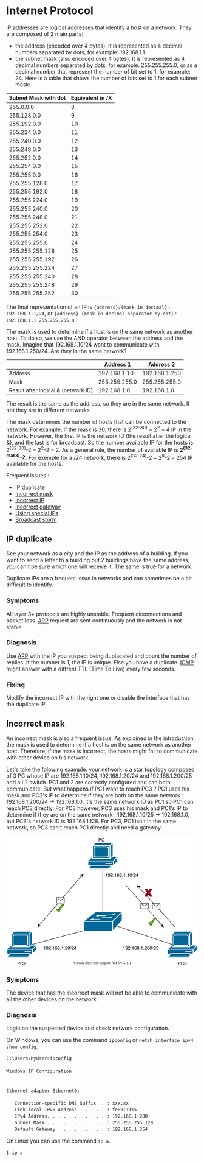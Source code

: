 # Internet Protocol

IP addresses are logical addresses that identify a host on a network. They are composed of 2 main parts:

- the address (encoded over 4 bytes). It is represented as 4 decimal numbers separated by dots, for example: 192.168.1.1.
- the subnet mask (also encoded over 4 bytes). It is represented as 4 decimal numbers separated by dots, for example: 255.255.255.0; or as a decimal number that represent the number of bit set to 1, for example: 24. Here is a table that shows the number of bits set to 1 for each subnet mask:

| Subnet Mask with dot | Equivalent in /X |
| -------------------- | ---------------- |
| 255.0.0.0            | 8                |
| 255.128.0.0          | 9                |
| 255.192.0.0          | 10               |
| 255.224.0.0          | 11               |
| 255.240.0.0          | 12               |
| 255.248.0.0          | 13               |
| 255.252.0.0          | 14               |
| 255.254.0.0          | 15               |
| 255.255.0.0          | 16               |
| 255.255.128.0        | 17               |
| 255.255.192.0        | 18               |
| 255.255.224.0        | 19               |
| 255.255.240.0        | 20               |
| 255.255.248.0        | 21               |
| 255.255.252.0        | 22               |
| 255.255.254.0        | 23               |
| 255.255.255.0        | 24               |
| 255.255.255.128      | 25               |
| 255.255.255.192      | 26               |
| 255.255.255.224      | 27               |
| 255.255.255.240      | 28               |
| 255.255.255.248      | 29               |
| 255.255.255.252      | 30               |

The final representation of an IP is `{address}/{mask in decimal}` : `192.168.1.1/24`, or `{address} {mask in decimal separator by dot}` : `192.168.1.1 255.255.255.0`.

The mask is used to determine if a host is on the same network as another host. To do so, we use the AND operator between the address and the mask. Imagine that 192.168.1.10/24 want to communicate with 192.168.1.250/24. Are they in the same network?

|                                     | Address 1     | Address 2     |
| ----------------------------------- | ------------- | ------------- |
| Address                             | 192.168.1.10  | 192.168.1.250 |
| Mask                                | 255.255.255.0 | 255.255.255.0 |
| Result after logical & (network ID) | 192.168.1.0   | 192.168.1.0   |

The result is the same as the address, so they are in the same network. If not they are in different networks.

The mask determines the number of hosts that can be connected to the network. For example, if the mask is 30, there is 2<sup>(32-30)</sup> = 2<sup>2</sup> = 4 IP in the network. However, the first IP is the network ID (the result after the logical &), and the last is for broadcast. So the number available IP for the hosts is 2<sup>(32-30)</sup>-2 = 2<sup>2</sup>-2 = 2. As a general rule, the number of available IP is **2<sup>(32-mask)</sup>-2**. For exemple for a /24 network, there is 2<sup>(32-24)</sup>-2 = 2<sup>8</sup>-2 = 254 IP available for the hosts.

Frequent issues :

- [IP duplicate](#ip-duplicate)
- [Incorrect mask](#incorrect-mask)
- [Incorrect IP](#incorrect-ip)
- [Incorrect gateway](#incorrect-gateway)
- [Using special IPs](#using-special-ips)
- [Broadcast storm](#broadcast-storm)

## IP duplicate

[//]: <> (To complete)

See your network as a city and the IP as the address of a building. If you want to send a letter to a building but 2 buildings have the same address, you can't be sure which one will receive it. The same is true for a network.

Duplicate IPs are a frequent issue in networks and can sometimes be a bit difficult to identify.

### Symptoms

All layer 3+ protocols are highly unstable. Frequent diconnections and packet loss. [ARP](ARP.md) request are sent continuously and the network is not stable.

[//]: <> (Make the test using VMs on GN3 to get error messages)

### Diagnosis

Use [ARP](ARP.md) with the IP you suspect being duplacated and count the number of replies. If the number is 1, the IP is unique. Else you have a duplicate.
[ICMP](ICMP.md) might answer with a diffrent TTL (Time To Live) every few seconds.

[//]: <> (Add screenshot/cmd)

### Fixing

Modify the incorrect IP with the right one or disable the interface that has the duplicate IP.

## Incorrect mask

[//]: <> (To complete)

An incorrect mask is also a frequent issue. As explained in the introduction, the mask is used to determine if a host is on the same network as another host. Therefore, if the mask is incorrect, the hosts might fail to communicate with other device on his network.

[//]: <> (TO DO : Test with a GW)

Let's take the folowing example: your network is a star topology composed of 3 PC whose IP are 192.168.1.10/24, 192.168.1.20/24 and 192.168.1.200/25 and a L2 switch. PC1 and 2 are correctly configured and can both communicate. But what happens if PC1 want to reach PC3 ? PC1 uses his mask and PC3's IP to determine if they are both on the same network : 192.168.1.200/24 -> 192.168.1.0, it's the same network ID as PC1 so PC1 can reach PC3 directly. For PC3 however, PC3 uses his mask and PC1's IP to determine if they are on the same network : 192.168.1.10/25 -> 192.168.1.0, but PC3's network ID is 192.168.1.128. For PC3, PC1 isn't in the same network, so PC3 can't reach PC1 directly and need a gateway.

![](./Ressources/SVG/ipv4-incorrectmask.svg)

### Symptoms

The device that has the incorrect mask will not be able to communicate with all the other devices on the network.

### Diagnosis

Login on the suspected device and check network configuration.

On Windows, you can use the command `ipconfig` or `netsh interface ipv4 show config`.

```Bash
C:\Users\MyUser>ipconfig

Windows IP Configuration


Ethernet adapter Ethernet0:

   Connection-specific DNS Suffix  . : xxx.xx
   Link-local IPv6 Address . . . . . : fe80::1%5
   IPv4 Address. . . . . . . . . . . : 192.168.1.200
   Subnet Mask . . . . . . . . . . . : 255.255.255.128
   Default Gateway . . . . . . . . . : 192.168.1.254

```

[//]: <> (Linux)
On Linux you can use the command `ip a`.

```Shell
$ ip a

```
